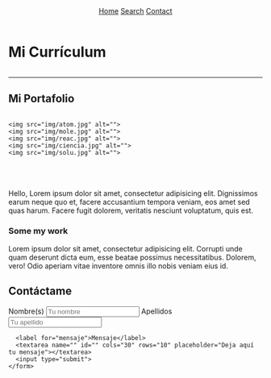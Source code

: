 <!DOCTYPE html>
<html>
<head>
  <meta charset="UTF-8">
  <title>Mi Currículum</title>
  <meta name="viewport" content="width=device-width, initial-scale=1.0">
  <link rel="stylesheet" href="css/styles.css">
  <link rel="stylesheet" href="css/mediaqueries.css">
  <link rel="shortcut icon" href="img/atom.jpg">
  <link rel="stylesheet" href="https://cdnjs.cloudflare.com/ajax/libs/font-awesome/4.7.0/css/font-awesome.min.css">

</head>
<header>
  <div class="navbar">
  <a class="active" href="#"><i class="fa fa-fw fa-home"></i> Home</a> 
  <a href="#"><i class="fa fa-fw fa-search"></i> Search</a> 
  <a href="#"><i class="fa fa-fw fa-envelope"></i> Contact</a> 
  
</div>
</header>
<body>
<div class="main">
  
<div class="header">
  <h1>Mi Currículum <br/></h1>
  <img src="img/atomo.gif" alt="">
  <hr>
  <h2>Mi Portafolio</h2>
</div>


<div class="row"> 
  <div class="column">
    
    <img src="img/atom.jpg" alt="">
    <img src="img/mole.jpg" alt="">
    <img src="img/reac.jpg" alt="">
    <img src="img/ciencia.jpg" alt="">
    <img src="img/solu.jpg" alt="">
       
  </div>
  <div class="column">
    <img src="img/diseño.jpg" alt="">
    <img src="img/micros.jpg" alt="">
    <img src="img/microsco.jpg" alt="">
    <img src="img/planta.jpg" alt="">
    <img src="img/solid.jpg" alt="">
   
  </div>  
  <div class="column">
    <img src="img/atom.jpg" alt="">
    <img src="img/mole.jpg" alt="">
    <img src="img/reac.jpg" alt="">
    <img src="img/ciencia.jpg" alt="">
    <img src="img/solu.jpg" alt="">

  </div>
  <div class="column">
    <img src="img/diseño.jpg" alt="">
    <img src="img/micros.jpg" alt="">
    <img src="img/microsco.jpg" alt="">
    <img src="img/planta.jpg" alt="">
    <img src="img/solid.jpg" alt="">
   
  </div>

  <div class="content">
    <img src="img/quimica.jpg" alt="" class="imag">
    <div class="overlay">
    <div class="text">Hello, Lorem ipsum dolor sit amet, consectetur adipisicing elit. Dignissimos earum neque quo et, facere accusantium tempora veniam, eos amet sed quas harum. Facere fugit dolorem, veritatis nesciunt voluptatum, quis est.</div>
    </div>
    </div>
    <div class="work"> 
    <h3>Some my work</h3>
    <p>Lorem ipsum dolor sit amet, consectetur adipisicing elit. Corrupti unde quam deserunt dicta eum, esse beatae possimus necessitatibus. Dolorem, vero! Odio aperiam vitae inventore omnis illo nobis veniam eius id.</p>
    </div>
  

</div>
</div>
    <h2>Contáctame</h2>

<main class="contacto">
    <form action="">
      <label for="name">Nombre(s)</label>
      <input type="text" name="name" placeholder="Tu nombre">
      <!-- apellido -->
      <label for="lastname">Apellidos</label>
      <input type="text" name="lastname" placeholder="Tu apellido">
      
      <label for="mensaje">Mensaje</label>
      <textarea name="" id="" cols="30" rows="10" placeholder="Deja aquí tu mensaje"></textarea>
      <input type="submit">
    </form>
  </main>

<footer>
  <section class="redes">
      <a href="#" class="fa fa-facebook"></a>
      <a href="#" class="fa fa-twitter"></a>
      <a href="#" class="fa fa-instagram"></a>
    </section>

    
  </div>
</footer>
</body>
